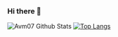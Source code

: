 ### Hi there 👋

![Avm07 Github Stats](https://github-readme-stats.vercel.app/api?username=Avm07&count_private=true&show_icons=true&theme=tokyonight)
[![Top Langs](https://github-readme-stats.vercel.app/api/top-langs/?username=Avm07&layout=compact)](https://github.com/anuraghazra/github-readme-stats)

<!--
**Avm07/Avm07** is a ✨ _special_ ✨ repository because its `README.md` (this file) appears on your GitHub profile.

Here are some ideas to get you started:

- 🔭 I’m currently working on ...
- 🌱 I’m currently learning ...
- 👯 I’m looking to collaborate on ...
- 🤔 I’m looking for help with ...
- 💬 Ask me about ...
- 📫 How to reach me: ...
- 😄 Pronouns: ...
- ⚡ Fun fact: ...
-->
